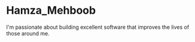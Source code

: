 # Hamza_Mehboob
I'm passionate about building excellent software that improves the lives of those around me.
